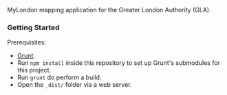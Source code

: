 MyLondon mapping application for the Greater London Authority (GLA).

### Getting Started

Prerequisites: 

* [Grunt](http://gruntjs.org/).
* Run `npm install` inside this repository to set up Grunt's submodules for this project.
* Run `grunt` do perform a build.
* Open the `_dist/` folder via a web server. 


